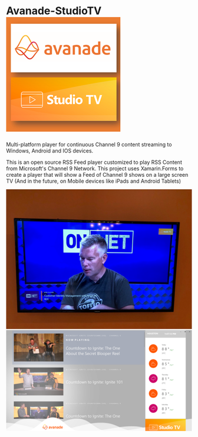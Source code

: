 # Avanade-StudioTV ![logo](/Avanade-StudioTV/DesignAssets/studio.png)
Multi-platform player for continuous Channel 9 content streaming to Windows, Android and IOS devices.

 This is an open source RSS Feed player customized to play RSS Content from Microsoft's Channel 9 Network. This project uses Xamarin.Forms to create a player that will show a Feed of Channel 9 shows on a large screen TV (And in the future, on Mobile devices like iPads and Android Tablets)

 ![screenshot1](Avanade-StudioTV/DesignAssets/StudioTvListScreenShot1.PNG)
 ![screenshot2](Avanade-StudioTV/DesignAssets/StudioTvListScreenShot2.PNG)
    
